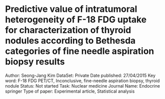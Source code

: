 # Predictive value of intratumoral heterogeneity of F-18 FDG uptake for characterization of thyroid nodules according to Bethesda categories of fine needle aspiration biopsy results

Author: Seong-Jang Kim
DataSet: Private
Date published: 27/04/2015
Key word: F-18 FDG PET/CT, Inconclusive, fine-needle aspiration biopsy, thyroid nodule
Status: Not started
Task: Nuclear medicine
Journal Name: Endocrine springer 
Type of paper: Experimental article, Statistical analysis